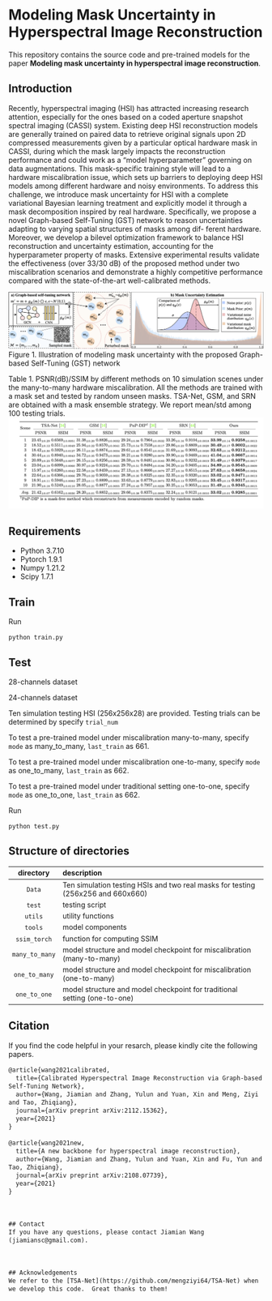 # Modeling Mask Uncertainty in Hyperspectral Image Reconstruction


This repository contains the source code and pre-trained models for the paper **Modeling mask uncertainty in hyperspectral image reconstruction**.

## Introduction
Recently, hyperspectral imaging (HSI) has attracted increasing research attention, especially for the ones based on a coded aperture snapshot spectral imaging (CASSI) system. Existing deep HSI reconstruction models are generally trained on paired data to retrieve original signals upon 2D compressed measurements given by a particular optical hardware mask in CASSI, during which the mask largely impacts the reconstruction performance and could work as a “model hyperparameter” governing on data augmentations. This mask-specific training style will lead to a hardware miscalibration issue, which sets up barriers to deploying deep HSI models among different hardware and noisy environments. To address this challenge, we introduce mask uncertainty for HSI with a complete variational Bayesian learning treatment and explicitly model it through a mask decomposition inspired by real hardware. Specifically, we propose a novel Graph-based Self-Tuning (GST) network to reason uncertainties adapting to varying spatial structures of masks among dif- ferent hardware. Moreover, we develop a bilevel optimization framework to balance HSI reconstruction and uncertainty estimation, accounting for the hyperparameter property of masks. Extensive experimental results validate the effectiveness (over 33/30 dB) of the proposed method under two miscalibration scenarios and demonstrate a highly competitive performance compared with the state-of-the-art well-calibrated methods.


![RDN](/figure/framework.png)
Figure 1. Illustration of modeling mask uncertainty with the proposed Graph-based Self-Tuning (GST) network

Table 1. PSNR(dB)/SSIM by different methods on 10 simulation scenes under the many-to-many hardware miscalibration. All the methods are trained with a mask set and tested by random unseen masks. TSA-Net, GSM, and SRN are obtained with a mask ensemble strategy. We report mean/std among 100 testing trials.
![RDN](/figure/M2M_tab.png)


## Requirements

* Python 3.7.10
* Pytorch 1.9.1
* Numpy 1.21.2
* Scipy 1.7.1

## Train

Run

```
python train.py
```


## Test

28-channels dataset

24-channels dataset

Ten simulation testing HSI (256x256x28) are provided. Testing trials can be determined by specify `trial_num`

To test a pre-trained model under miscalibration many-to-many, specify `mode` as many_to_many, `last_train` as 661. 


To test a pre-trained model under miscalibration one-to-many, specify `mode` as one_to_many, `last_train` as 662. 


To test a pre-trained model under traditional setting one-to-one, specify `mode` as one_to_one, `last_train` as 662. 

Run

```
python test.py
```



## Structure of directories

| directory  | description  |
| :--------: | :----------- | 
| `Data` | Ten simulation testing HSIs and two real masks for testing (256x256 and 660x660) | 
| `test`    | testing script |
| `utils`   | utility functions|
| `tools`    | model components |
| `ssim_torch`    | function for computing SSIM |
| `many_to_many`      | model structure and model checkpoint for miscalibration (many-to-many) |
| `one_to_many`      | model structure and model checkpoint for miscalibration (one-to-many) |
| `one_to_one`      | model structure and model checkpoint for traditional setting (one-to-one) |


## Citation
If you find the code helpful in your resarch, please kindly cite the following papers.
```
@article{wang2021calibrated,
  title={Calibrated Hyperspectral Image Reconstruction via Graph-based Self-Tuning Network},
  author={Wang, Jiamian and Zhang, Yulun and Yuan, Xin and Meng, Ziyi and Tao, Zhiqiang},
  journal={arXiv preprint arXiv:2112.15362},
  year={2021}
}

@article{wang2021new,
  title={A new backbone for hyperspectral image reconstruction},
  author={Wang, Jiamian and Zhang, Yulun and Yuan, Xin and Fu, Yun and Tao, Zhiqiang},
  journal={arXiv preprint arXiv:2108.07739},
  year={2021}
}



## Contact
If you have any questions, please contact Jiamian Wang (jiamiansc@gmail.com).



## Acknowledgements
We refer to the [TSA-Net](https://github.com/mengziyi64/TSA-Net) when we develop this code.  Great thanks to them!
